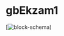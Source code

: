 # gbEkzam1
[![block-schema)](https://www.flickr.com/photos/196935730@N02/52500411410/in/dateposted-public/)
